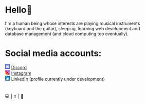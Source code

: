 # Hello👋
I'm a human being whose interests are playing musical instruments (keyboard and the guitar), sleeping, learning web development and database management (and cloud computing too eventually).  

# Social media accounts:
![discord logo](https://github.com/AncientSoup/AncientSoup/blob/main/discord.png) [Discord](https://discord.com/users/704914462238310450)  
![instagram logo](https://github.com/AncientSoup/AncientSoup/blob/main/insta.png) [Instagram](https://www.instagram.com/adobong_sunog/)  
![linkedin logo](https://github.com/AncientSoup/AncientSoup/blob/main/linkedin.png) LinkedIn (profile currently under development)

#  
💻 | ✝ | 🎸
